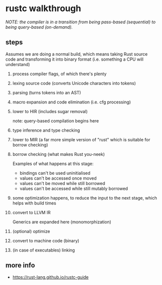 # rustc walkthrough

*NOTE: the compiler is in a transition from being pass-based (sequential) to being
query-based (on-demand).*

## steps

Assumes we are doing a normal build, which means taking Rust source
code and transforming it into binary format (i.e. something a CPU will understand)

1. process compiler flags, of which there's plenty

1. lexing source code (converts Unicode characters into tokens)

1. parsing (turns tokens into an AST)

1. macro expansion and code elimination (i.e. cfg processing)

1. lower to HIR (includes sugar removal)

   note: query-based compilation begins here

1. type inference and type checking

1. lower to MIR (a far more simple version of "rust" which is suitable
   for borrow checking)

1. borrow checking (what makes Rust you-neek)

   Examples of what happens at this stage:
   - bindings can't be used uninitialised
   - values can't be accessed once moved
   - values can't be moved while still borrowed
   - values can't be accessed while still mutably borrowed

1. some optimization happens, to reduce the input to the next stage,
   which helps with build times

1. convert to LLVM IR

   Generics are expanded here (monomorphization)

1. (optional) optimize

1. convert to machine code (binary)

1. (in case of executables) linking

## more info

- https://rust-lang.github.io/rustc-guide
